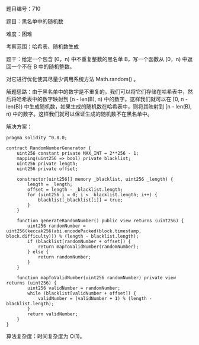 题目编号：710

题目：黑名单中的随机数

难度：困难

考察范围：哈希表、随机数生成

题干：给定一个包含 [0，n) 中不重复整数的黑名单 B，写一个函数从 [0，n) 中返回一个不在 B 中的随机整数。

对它进行优化使其尽量少调用系统方法 Math.random() 。

解题思路：由于黑名单中的数字是不重复的，我们可以将它们存储在哈希表中，然后将哈希表中的数字映射到 [n - len(B), n) 中的数字。这样我们就可以在 [0, n - len(B)) 中生成随机数，如果生成的随机数在哈希表中，则将其映射到 [n - len(B), n) 中的数字。这样我们就可以保证生成的随机数不在黑名单中。

解决方案：

```solidity
pragma solidity ^0.8.0;

contract RandomNumberGenerator {
    uint256 constant private MAX_INT = 2**256 - 1;
    mapping(uint256 => bool) private blacklist;
    uint256 private length;
    uint256 private offset;

    constructor(uint256[] memory _blacklist, uint256 _length) {
        length = _length;
        offset = length - _blacklist.length;
        for (uint256 i = 0; i < _blacklist.length; i++) {
            blacklist[_blacklist[i]] = true;
        }
    }

    function generateRandomNumber() public view returns (uint256) {
        uint256 randomNumber = uint256(keccak256(abi.encodePacked(block.timestamp, block.difficulty))) % (length - blacklist.length);
        if (blacklist[randomNumber + offset]) {
            return mapToValidNumber(randomNumber);
        } else {
            return randomNumber;
        }
    }

    function mapToValidNumber(uint256 randomNumber) private view returns (uint256) {
        uint256 validNumber = randomNumber;
        while (blacklist[validNumber + offset]) {
            validNumber = (validNumber + 1) % (length - blacklist.length);
        }
        return validNumber;
    }
}
```

算法复杂度：时间复杂度为 O(1)。